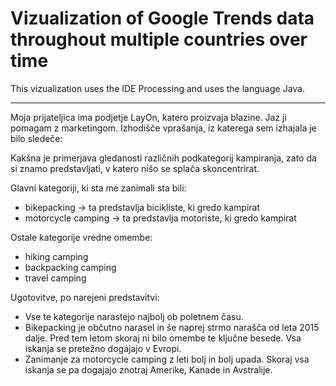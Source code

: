 # Vizualization of Google Trends data throughout multiple countries over time 

This vizualization uses the IDE Processing and uses the language Java.

-------------------------------------------------------------------------

Moja prijateljica ima podjetje LayOn, katero proizvaja blazine.
Jaz ji pomagam z marketingom. Izhodišče vprašanja, iz katerega sem izhajala
je bilo sledeče:

Kakšna je primerjava gledanosti različnih podkategorij kampiranja,
zato da si znamo predstavljati, v katero nišo se splača skoncentrirat.

Glavni kategoriji, ki sta me zanimali sta bili:
 - bikepacking -> ta predstavlja bicikliste, ki gredo kampirat
 - motorcycle camping -> ta predstavlja motoriste, ki gredo kampirat

Ostale kategorije vredne omembe:
 - hiking camping
 - backpacking camping
 - travel camping

Ugotovitve, po narejeni predstavitvi:
 - Vse te kategorije narastejo najbolj ob poletnem času.
 - Bikepacking je občutno narasel in še naprej strmo narašča od leta 2015 dalje.
Pred tem letom skoraj ni bilo omembe te ključne besede.
Vsa iskanja se pretežno dogajajo v Evropi.
 - Zanimanje za motorcycle camping z leti bolj in bolj upada. Skoraj
vsa iskanja se pa dogajajo znotraj Amerike, Kanade in Avstralije.
